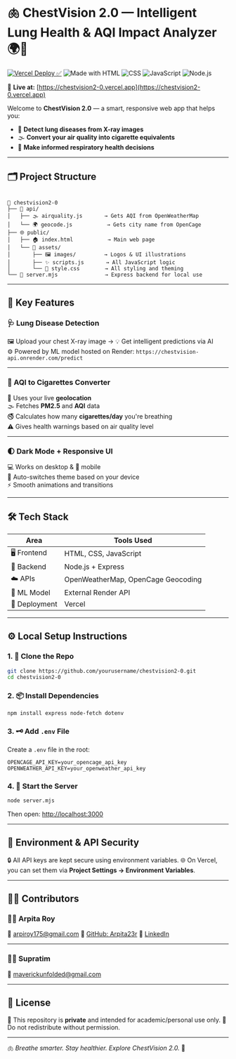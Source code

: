 # 🫁 ChestVision 2.0 — Intelligent Lung Health & AQI Impact Analyzer 🌍💨

[![Vercel Deploy ✅](https://img.shields.io/badge/Deployed%20on-Vercel-000?style=for-the-badge&logo=vercel)](https://chestvision2-0.vercel.app)
![Made with HTML](https://img.shields.io/badge/Made%20with-HTML5-E34F26?style=for-the-badge&logo=html5&logoColor=white)
![CSS](https://img.shields.io/badge/Styled%20with-CSS3-1572B6?style=for-the-badge&logo=css3&logoColor=white)
![JavaScript](https://img.shields.io/badge/Scripted%20with-JavaScript-F7DF1E?style=for-the-badge&logo=javascript&logoColor=black)
![Node.js](https://img.shields.io/badge/Backend-Node.js-339933?style=for-the-badge&logo=node.js&logoColor=white)

🔗 **Live at:** [https://chestvision2-0.vercel.app](https://chestvision2-0.vercel.app)

Welcome to **ChestVision 2.0** — a smart, responsive web app that helps you:
- 🩻 **Detect lung diseases from X-ray images**
- 🌫️ **Convert your air quality into cigarette equivalents**
- 🧠 **Make informed respiratory health decisions**

---

## 🗂️ Project Structure

```

📁 chestvision2-0
├── 🧠 api/
│   ├── 🌫️ airquality.js       → Gets AQI from OpenWeatherMap
│   └── 🌍 geocode.js           → Gets city name from OpenCage
├── 🌐 public/
│   ├── 🏠 index.html           → Main web page
│   └── 🎨 assets/
│       ├── 🖼️ images/         → Logos & UI illustrations
│       ├── ✨ scripts.js       → All JavaScript logic
│       └── 💅 style.css        → All styling and theming
└── 🚀 server.mjs               → Express backend for local use

````

---

## 🌟 Key Features

### 🩺 Lung Disease Detection
🖼️ Upload your chest X-ray image → 💡 Get intelligent predictions via AI  
⚙️ Powered by ML model hosted on Render: `https://chestvision-api.onrender.com/predict`

---

### 🚬 AQI to Cigarettes Converter
📍 Uses your live **geolocation**  
🌫️ Fetches **PM2.5** and **AQI** data  
🚭 Calculates how many **cigarettes/day** you're breathing  
⚠️ Gives health warnings based on air quality level

---

### 🌓 Dark Mode + Responsive UI
💻 Works on desktop & 📱 mobile  
🎨 Auto-switches theme based on your device  
⚡ Smooth animations and transitions  

---

## 🛠️ Tech Stack

| Area | Tools Used |
|------|-------------|
| 🖥️ Frontend | HTML, CSS, JavaScript |
| 🔌 Backend | Node.js + Express |
| ☁️ APIs | OpenWeatherMap, OpenCage Geocoding |
| 🧠 ML Model | External Render API |
| 🚀 Deployment | Vercel |

---

## ⚙️ Local Setup Instructions

### 1. 🔁 Clone the Repo

```bash
git clone https://github.com/yourusername/chestvision2-0.git
cd chestvision2-0
````

### 2. 📦 Install Dependencies

```bash
npm install express node-fetch dotenv
```

### 3. 🗝️ Add `.env` File

Create a `.env` file in the root:

```
OPENCAGE_API_KEY=your_opencage_api_key
OPENWEATHER_API_KEY=your_openweather_api_key
```

### 4. 🚀 Start the Server

```bash
node server.mjs
```

Then open: [http://localhost:3000](http://localhost:3000)

---

## 🔐 Environment & API Security

🔒 All API keys are kept secure using environment variables.
🌐 On Vercel, you can set them via **Project Settings → Environment Variables**.

---

## 👩‍💻 Contributors

### 👩‍🔬 Arpita Roy

📧 [arpiroy175@gmail.com](mailto:arpiroy175@gmail.com)
🐙 [GitHub: Arpita23r](https://github.com/Arpita23r)
🔗 [LinkedIn](https://www.linkedin.com/in/arpita-roy-295498245/)

---

### 🧑‍💻 Supratim

📧 [maverickunfolded@gmail.com](mailto:maverickunfolded@gmail.com)

---

## 📜 License

🔐 This repository is **private** and intended for academic/personal use only.
🚫 Do not redistribute without permission.

---

🫁 *Breathe smarter. Stay healthier. Explore ChestVision 2.0.* 🚀

```
